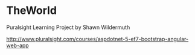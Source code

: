 # TheWorld
Puralsight Learning Project by Shawn Wildermuth


http://www.pluralsight.com/courses/aspdotnet-5-ef7-bootstrap-angular-web-app
